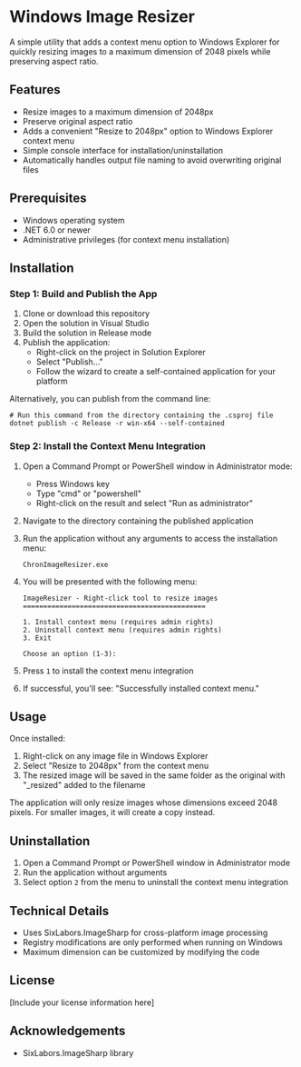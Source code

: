 # Windows Image Resizer

A simple utility that adds a context menu option to Windows Explorer for quickly resizing images to a maximum dimension of 2048 pixels while preserving aspect ratio.

## Features

- Resize images to a maximum dimension of 2048px
- Preserve original aspect ratio
- Adds a convenient "Resize to 2048px" option to Windows Explorer context menu
- Simple console interface for installation/uninstallation
- Automatically handles output file naming to avoid overwriting original files

## Prerequisites

- Windows operating system
- .NET 6.0 or newer
- Administrative privileges (for context menu installation)

## Installation

### Step 1: Build and Publish the App

1. Clone or download this repository
2. Open the solution in Visual Studio
3. Build the solution in Release mode
4. Publish the application:
   - Right-click on the project in Solution Explorer
   - Select "Publish..."
   - Follow the wizard to create a self-contained application for your platform

Alternatively, you can publish from the command line:

```
# Run this command from the directory containing the .csproj file
dotnet publish -c Release -r win-x64 --self-contained
```

### Step 2: Install the Context Menu Integration

1. Open a Command Prompt or PowerShell window in Administrator mode:
   - Press Windows key
   - Type "cmd" or "powershell"
   - Right-click on the result and select "Run as administrator"

2. Navigate to the directory containing the published application

3. Run the application without any arguments to access the installation menu:
   ```
   ChronImageResizer.exe
   ```

4. You will be presented with the following menu:
   ```
   ImageResizer - Right-click tool to resize images
   =============================================

   1. Install context menu (requires admin rights)
   2. Uninstall context menu (requires admin rights)
   3. Exit

   Choose an option (1-3):
   ```

5. Press `1` to install the context menu integration

6. If successful, you'll see: "Successfully installed context menu."

## Usage

Once installed:

1. Right-click on any image file in Windows Explorer
2. Select "Resize to 2048px" from the context menu
3. The resized image will be saved in the same folder as the original with "_resized" added to the filename

The application will only resize images whose dimensions exceed 2048 pixels. For smaller images, it will create a copy instead.

## Uninstallation

1. Open a Command Prompt or PowerShell window in Administrator mode
2. Run the application without arguments
3. Select option `2` from the menu to uninstall the context menu integration

## Technical Details

- Uses SixLabors.ImageSharp for cross-platform image processing
- Registry modifications are only performed when running on Windows
- Maximum dimension can be customized by modifying the code

## License

[Include your license information here]

## Acknowledgements

- SixLabors.ImageSharp library